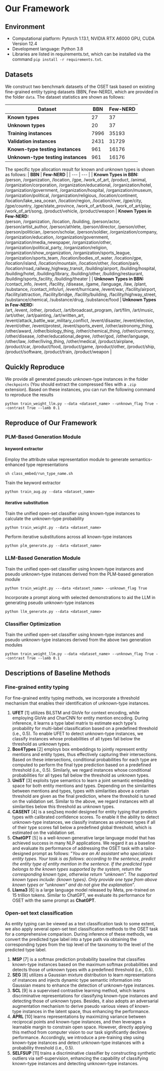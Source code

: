 # Our Framework

## Environment

* Computational platform: Pytorch 1.13.1, NVIDIA RTX A6000 GPU, CUDA Version 12.4
*  Development language: Python 3.8
* Libraries are listed in requirements.txt, which can be installed via the command `pip install -r requirements.txt`.

## Datasets

We construct two benchmark datasets of the OSET task based on existing fine-grained entity typing datasets (BBN, Few-NERD), which are provided in the folder `data`. The dataset statistics are shown as follows:

| **Dataset**                        | **BBN** | **Few-NERD** |
| ---------------------------------- | ------- | ------------ |
| **Known types**                    | 27      | 37           |
| **Unknown types**                  | 20      | 37           |
| **Training instances**             | 7996    | 35193        |
| **Validation instances**           | 2431    | 31729        |
| **Known-type testing instances**   | 961     | 16176        |
| **Unknown-type testing instances** | 961     | 16176        |


The specific type allocation result for known and unknown types is shown as follows:
| **BBN** | **Few-NERD** |
| --- | --- |
| **Known Types in BBN:**<br>/person, /organization, /location, /gpe, /work_of_art, /product, /animal, /organization/corporation, /organization/educational, /organization/hotel, /organization/government, /organization/hospital, /organization/museum, /organization/political, /organization/religious, /location/continent, /location/lake_sea_ocean, /location/region, /location/river, /gpe/city, /gpe/country, /gpe/state_province, /work_of_art/book, /work_of_art/play, /work_of_art/song, /product/vehicle, /product/weapon | **Known Types in Few-NERD:**<br>/person, /organization, /location, /building, /person/actor, /person/artist_author, /person/athlete, /person/director, /person/other, /person/politician, /person/scholar, /person/soldier, /organization/company, /organization/education, /organization/government, /organization/media_newspaper, /organization/other, /organization/political_party, /organization/religion, /organization/show_organization, /organization/sports_league, /organization/sports_team, /location/bodies_of_water, /location/gpe, /location/island, /location/mountain, /location/other, /location/park, /location/road_railway_highway_transit, /building/airport, /building/hospital, /building/hotel, /building/library, /building/other, /building/restaurant, /building/sports_facility, /building/theater |
| **Unknown Types in BBN:**<br>/contact_info, /event, /facility, /disease, /game, /language, /law, /plant, /substance, /contact_info/url, /event/hurricane, /event/war, /facility/airport, /facility/attraction, /facility/bridge, /facility/building, /facility/highway_street, /substance/chemical, /substance/drug, /substance/food | **Unknown Types in Few-NERD:**<br>/art, /event, /other, /product, /art/broadcast_program, /art/film, /art/music, /art/other, /art/painting, /art/written_art, /event/attack_battle_war_military_conflict, /event/disaster, /event/election, /event/other, /event/protest, /event/sports_event, /other/astronomy_thing, /other/award, /other/biology_thing, /other/chemical_thing, /other/currency, /other/disease, /other/educational_degree, /other/god, /other/language, /other/law, /other/living_thing, /other/medical, /product/airplane, /product/car, /product/food, /product/game, /product/other, /product/ship, /product/software, /product/train, /product/weapon |

## Quickly Reproduce

We provide all generated pseudo unknown-type instances in the folder `checkpoints` (You should extract the compressed files with a `.zip` extension). Based on these instances, you can run the following command to reproduce the results

```
python train_weight_llm.py --data <dataset_name> --unknown_flag True --contrast True --lamb 0.1
```



## Reproduce of Our Framework

### PLM-Based Generation Module

#### keyword extractor

Employ the attribute value representation module to generate semantics-enhanced type representations

```
sh class_embed/run_type_name.sh
```

Train the keyword extractor

```
python train_aug.py --data <dataset_name>
```

#### iterative substitution

Train the unified open-set classifier using  known-type instances to calculate the unknown-type probability


```
python train_weight.py --data <dataset_name>
```

Perform iterative substitutions across all known-type instances

```
python plm_generate.py --data <dataset_name>
```

### LLM-Based Generation Module

Train the unified open-set classifier using  known-type instances and pseudo unknown-type instances derived from the PLM-based generation module

```
python train_weight.py ---data <dataset_name> --unknown_flag True
```

Incorporate a prompt along with selected demonstrations to aid the LLM in generating pseudo unknown-type instances

```
python llm_generate.py --data <dataset_name> 
```

### Classifier Optimization

Train the unified open-set classifier using  known-type instances and pseudo unknown-type instances derived from the above two generation modules

```
python train_weight_llm.py --data <dataset_name> --unknown_flag True --contrast True --lamb 0.1
```
## Descriptions of Baseline Methods
### Fine-grained entity typing
For fine-grained entity typing methods, we incorporate a threshold mechanism that enables their identification of unknown-type instances.
1. **UFET** [1] utilizes BiLSTM and GloVe for context encoding, while employing GloVe and CharCNN for entity mention encoding. During inference, it learns a type label matrix to estimate each type's probability for multi-label classification based on a predefined threshold (i.e., 0.5). To enable UFET to detect unknown-type instances, we classify instances whose probabilities of all types fall below the threshold as unknown types.
2. **Box4Types** [2] employs box embeddings to jointly represent entity mentions and entity types, thus effectively capturing their intersections. Based on these intersections, conditional probabilities for each type are computed to perform the final type prediction based on a predefined threshold (i.e., 0.5). Similarly, we regard instances whose conditional probabilities for all types fall below the threshold as unknown types.
3. **UniST** [3] exploits type semantics to learn a joint semantic embedding space for both entity mentions and types. Depending on the similarities between mentions and types, types with similarities above a certain threshold are given as the final prediction, where the threshold is tuned on the validation set. Similar to the above, we regard instances with all similarities below this threshold as unknown types.
4. **CASENT** [4] is a seq2seq model designed for entity typing that predicts types with calibrated confidence scores. To enable it the ability to detect unknown-type instances, we classify instances as unknown types if all of their type scores fall below a predefined global threshold, which is estimated on the validation set.
5. **ChatGPT** [5] is a well-known generative large language model that has achieved success in many NLP applications. We regard it as a baseline and evaluate its performance of addressing the OSET task with a tailor-designed prompt as follows: "_You are an AI assistant who specializes entity types. Your task is as follows: according to the sentence, predict the entity type of entity mention in the sentence. If the predicted type belongs to the known types supported by the system, return the corresponding known type, otherwise return "unknown". The supported known types include: {known types}. Only provide one type from above known types or "unknown" and do not give the explanation_".
7. **Llama3** [6] is a large language model released by Meta, pre-trained on 15 trillion tokens. Similar to ChatGPT, we evaluate its performance for OSET  with the same prompt as **ChatGPT**.

### Open-set text classification 
As entity typing can be viewed as a text classification task to some extent, we also apply several open-set text classification methods to the OSET task for a comprehensive comparison. During inference of these methods, we convert the predicted type label into a type path via obtaining the corresponding types from the top level of the taxonomy to the level of the predicted type label.
1. **MSP** [7] is a softmax prediction probability baseline that classifies known-type instances based on the maximum softmax probabilities and detects those of unknown types with a predefined threshold (i.e., 0.5).
2. **SEG** [8] utilizes a Gaussian mixture distribution to learn representations of instances and injects dynamic type semantic information into Gaussian means to enhance the detection of unknown-type instances.
3. **SCL** [9] is a supervised contrastive learning method, which learns discriminative representations for classifying known-type instances and detecting those of unknown types. Besides, it also adopts an adversarial augmentation mechanism to derive pseudo various views of known-type instances in the latent space, thus enhancing the performance.
4. **APRL** [10] learns representations by maximizing variance between reciprocal points and known-type instances, and then leverages a learnable margin to constrain open space. However, directly applying this method from computer vision to our task significantly declines performance. Accordingly, we introduce a pre-training step using known-type instances and detect unknown-type instances with a probability threshold (i.e., 0.5). 
5. **SELFSUP** [11] trains a discriminative classifier by constructing synthetic outliers via self-supervision, enhancing the capability of classifying known-type instances and detecting unknown-type instances.
